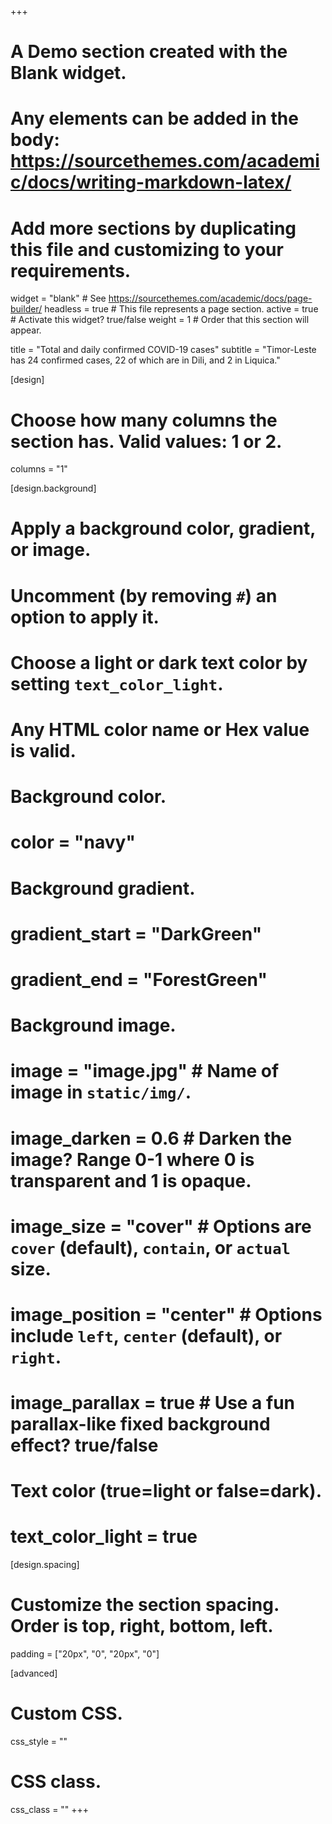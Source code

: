 +++
# A Demo section created with the Blank widget.
# Any elements can be added in the body: https://sourcethemes.com/academic/docs/writing-markdown-latex/
# Add more sections by duplicating this file and customizing to your requirements.

widget = "blank"  # See https://sourcethemes.com/academic/docs/page-builder/
headless = true  # This file represents a page section.
active = true  # Activate this widget? true/false
weight = 1  # Order that this section will appear.

title = "Total and daily confirmed COVID-19 cases"
subtitle = "Timor-Leste has 24 confirmed cases, 22 of which are in Dili, and 2 in Liquica."

[design]
  # Choose how many columns the section has. Valid values: 1 or 2.
  columns = "1"

[design.background]
  # Apply a background color, gradient, or image.
  #   Uncomment (by removing `#`) an option to apply it.
  #   Choose a light or dark text color by setting `text_color_light`.
  #   Any HTML color name or Hex value is valid.

  # Background color.
  # color = "navy"
  
  # Background gradient.
  # gradient_start = "DarkGreen"
  # gradient_end = "ForestGreen"
  
  # Background image.
  # image = "image.jpg"  # Name of image in `static/img/`.
  # image_darken = 0.6  # Darken the image? Range 0-1 where 0 is transparent and 1 is opaque.
  # image_size = "cover"  #  Options are `cover` (default), `contain`, or `actual` size.
  # image_position = "center"  # Options include `left`, `center` (default), or `right`.
  # image_parallax = true  # Use a fun parallax-like fixed background effect? true/false
  
  # Text color (true=light or false=dark).
  # text_color_light = true

[design.spacing]
  # Customize the section spacing. Order is top, right, bottom, left.
  padding = ["20px", "0", "20px", "0"]

[advanced]
 # Custom CSS. 
 css_style = ""
 
 # CSS class.
 css_class = ""
+++

<script type="text/javascript" src="https://www.gstatic.com/charts/loader.js"></script>
<script type="text/javascript">

  // Load the Visualization API and the corechart package.
  google.charts.load('current', {'packages':['corechart']});

  // Set a callback to run when the Google Visualization API is loaded.
  google.charts.setOnLoadCallback(drawChart);

  // Callback that creates and populates a data table,
  // instantiates the pie chart, passes in the data and
  // draws it.
  function drawChart() {
      var data = google.visualization.arrayToDataTable([
            ['Day', 'Total Cases', 'New Cases'],
            ["Mar 22, 2020",1,0],
            ["Mar 23, 2020",1,0],
            ["Mar 24, 2020",1,0],
            ["Mar 25, 2020",1,0],
            ["Mar 26, 2020",1,0],
            ["Mar 27, 2020",1,0],
            ["Mar 28, 2020",1,0],
            ["Mar 29, 2020",1,0],
            ["Mar 30, 2020",1,0],
            ["Mar 31, 2020",1,0],
            ["Apr 1, 2020",1,0],
            ["Apr 2, 2020",1,0],
            ["Apr 3, 2020",1,0],
            ["Apr 4, 2020",1,0],
            ["Apr 5, 2020",1,0],
            ["Apr 6, 2020",1,0],
            ["Apr 7, 2020",1,0],
            ["Apr 8, 2020",1,0],
            ["Apr 9, 2020",2,1],
            ["Apr 10, 2020",2,0],
            ["Apr 11, 2020",2,0],
            ["Apr 12, 2020",2,0],
            ["Apr 13, 2020",4,2],
            ["Apr 14, 2020",6,2],
            ["Apr 15, 2020",6,0],
            ["Apr 16, 2020",18,12],
            ["Apr 17, 2020",18,0],
            ["Apr 18, 2020",18,0],
            ["Apr 19, 2020",19,1],
            ["Apr 20, 2020",22,3],
            ["Apr 21, 2020",23,1],
            ["Apr 22, 2020",23,0],
            ["Apr 23, 2020",23,0],
            ["Apr 24, 2020",24,1],
            ["Apr 25, 2020",24,0],
            ["Apr 26, 2020",24,0],
            ["Apr 27, 2020",24,0],
            ["Apr 28, 2020",24,0],
      ]);

      var options = {
         title: '',
         curveType: 'none',
         legend: { position: 'bottom' },
         chartArea: {width: '95%', height: '80%', top: 5},
         hAxis: {showTextEvery: 10},
         annotations: { style: 'line' },
         focusTarget: 'category',
         height: 430,
         pointSize: 3,
      };

      var chart = new google.visualization.LineChart(document.getElementById('cases-chart'));

      chart.draw(data, options);
  }
</script>
<div class="chart" id="cases-chart"></div>

